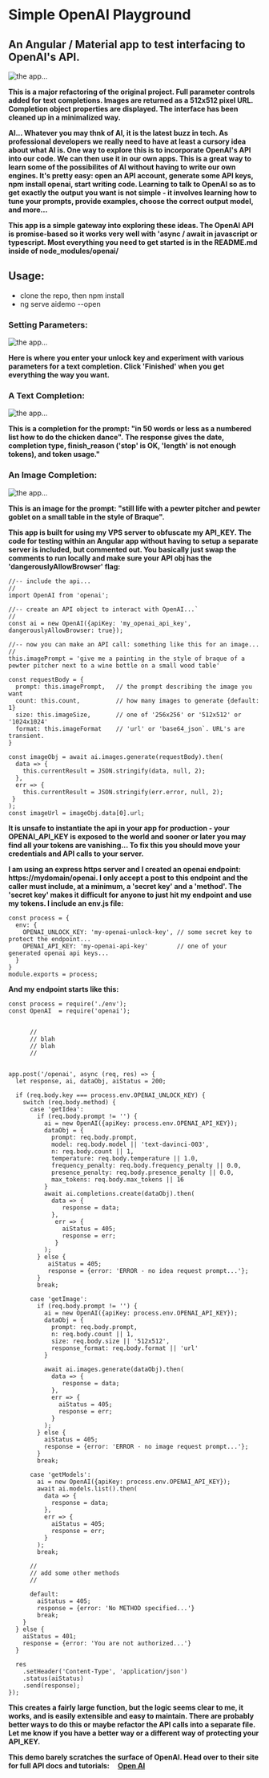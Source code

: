 # Simple OpenAI Playground

## An Angular / Material app to test interfacing to OpenAI's API.

![the app...](src/assets/aidemo1.png)

**This is a major refactoring of the original project. Full parameter controls added for text completions. Images are returned as a 512x512 pixel URL. Completion object properties are displayed. The interface has been cleaned up in a minimalized way.**

**AI... Whatever you may thnk of AI, it is the latest buzz in tech. As professional developers we really need to have at least a cursory idea about what AI is. One way to explore this is to incorporate OpenAI's API into our code. We can then use it in our own apps. This is a great way to learn some of the possibilites of AI without having to write our own engines. It's pretty easy: open an API account, generate some API keys, npm install openai, start writing code. Learning to talk to OpenAI so as to get exactly the output you want is not simple - it involves learning how to tune your prompts, provide examples, choose the correct output model, and more...**

**This app is a simple gateway into exploring these ideas. The OpenAI API is promise-based so it works very well with 'async / await in javascript or typescript. Most everything you need to get started is in the README.md inside of node_modules/openai/**

## Usage:

- clone the repo, then npm install
- ng serve aidemo --open

### Setting Parameters:

![the app...](src/assets/aidemo2.png)

**Here is where you enter your unlock key and experiment with various parameters for a text completion. Click 'Finished' when you get everything the way you want.**

### A Text Completion:

![the app...](src/assets/aidemo3.png)

**This is a completion for the prompt: "in 50 words or less as a numbered list how to do the chicken dance".**
**The response gives the date, completion type, finish_reason ('stop' is OK, 'length' is not enough tokens), and token usage."**

### An Image Completion:

![the app...](src/assets/aidemo4.png)

**This is an image for the prompt: "still life with a pewter pitcher and pewter goblet on a small table in the style of Braque".**


**This app is built for using my VPS server to obfuscate my API_KEY. The code for testing within an Angular app without having to setup a separate server is included, but commented out. You basically just swap the comments to run locally and make sure your API obj has the 'dangerouslyAllowBrowser' flag:**

```
//-- include the api...
//
import OpenAI from 'openai';

//-- create an API object to interact with OpenAI...`
//
const ai = new OpenAI({apiKey: 'my_openai_api_key', dangerouslyAllowBrowser: true});

//-- now you can make an API call: something like this for an image...
//
this.imagePrompt = 'give me a painting in the style of braque of a pewter pitcher next to a wine bottle on a small wood table'

const requestBody = {
  prompt: this.imagePrompt,   // the prompt describing the image you want
  count: this.count,          // how many images to generate {default: 1}
  size: this.imageSize,       // one of '256x256' or '512x512' or '1024x1024'
  format: this.imageFormat    // 'url' or 'base64_json`. URL's are transient.
}

const imageObj = await ai.images.generate(requestBody).then(
  data => {
    this.currentResult = JSON.stringify(data, null, 2);
  },
  err => {
    this.currentResult = JSON.stringify(err.error, null, 2);
 }
);
const imageUrl = imageObj.data[0].url;
```

**It is unsafe to instantiate the api in your app for production - your OPENAI_API_KEY is exposed to the world and sooner or later you may find all your tokens are vanishing... To fix this you should move your credentials and API calls to your server.**

**I am using an express https server and I created an openai endpoint: https://mydomain/openai. I only accept a post to this endpoint and the caller must include, at a minimum, a 'secret key' and a 'method'. The 'secret key' makes it difficult for anyone to just hit my endpoint and use my tokens. I include an env.js file:**

```
const process = {
  env: {
    OPENAI_UNLOCK_KEY: 'my-openai-unlock-key', // some secret key to protect the endpoint...
    OPENAI_API_KEY: 'my-openai-api-key'        // one of your generated openai api keys...
  }
}
module.exports = process;
```

**And my endpoint starts like this:**

```
const process = require('./env');
const OpenAI  = require('openai');


      //
      // blah
      // blah
      //


app.post('/openai', async (req, res) => {
  let response, ai, dataObj, aiStatus = 200;
  
  if (req.body.key === process.env.OPENAI_UNLOCK_KEY) {
    switch (req.body.method) {
      case 'getIdea':
        if (req.body.prompt != '') {
          ai = new OpenAI({apiKey: process.env.OPENAI_API_KEY});
          dataObj = {
            prompt: req.body.prompt,
            model: req.body.model || 'text-davinci-003',
            n: req.body.count || 1,
            temperature: req.body.temperature || 1.0,
            frequency_penalty: req.body.frequency_penalty || 0.0,
            presence_penalty: req.body.presence_penalty || 0.0,
            max_tokens: req.body.max_tokens || 16
          }
          await ai.completions.create(dataObj).then(
            data => {
               response = data;
            },
             err => {
               aiStatus = 405;
               response = err;
             }
          );
        } else {
           aiStatus = 405;
           response = {error: 'ERROR - no idea request prompt...'};
        }
        break;

      case 'getImage':
        if (req.body.prompt != '') {
          ai = new OpenAI({apiKey: process.env.OPENAI_API_KEY});
          dataObj = {
            prompt: req.body.prompt,
            n: req.body.count || 1,
            size: req.body.size || '512x512',
            response_format: req.body.format || 'url'
          }
                
          await ai.images.generate(dataObj).then(
            data => {
               response = data;
            },
            err => {
              aiStatus = 405;
              response = err;
            }
          );
        } else {
          aiStatus = 405;
          response = {error: 'ERROR - no image request prompt...'};
        }
        break;

      case 'getModels':
        ai = new OpenAI({apiKey: process.env.OPENAI_API_KEY});
       	await ai.models.list().then(
       	  data => {
            response = data;
          },
          err => {
            aiStatus = 405;
            response = err;
          }
       	);
      	break;

      //
      // add some other methods
      //

      default:
        aiStatus = 405;
        response = {error: 'No METHOD specified...'}
        break;
    }
  } else {
    aiStatus = 401;
    response = {error: 'You are not authorized...'}
  }
      
  res
    .setHeader('Content-Type', 'application/json')
    .status(aiStatus)
    .send(response);
});
```
**This creates a fairly large function, but the logic seems clear to me, it works, and is easily extensible and easy to maintain. There are probably better ways to do this or maybe refactor the API calls into a separate file. Let me know if you have a better way or a different way of protecting your API_KEY.**

**This demo barely scratches the surface of OpenAI. Head over to their site for full API docs and tutorials:&nbsp;&nbsp;&nbsp;&nbsp;&nbsp;[Open AI](https://openai.com)**
